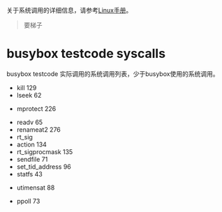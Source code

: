 关于系统调用的详细信息，请参考[Linux手册](https://man7.org/linux/man-pages/man2/syscalls.2.html)。
> 要梯子
# busybox testcode syscalls
busybox testcode 实际调用的系统调用列表，少于busybox使用的系统调用。
<!-- brk -->
 <!-- - clock_gettime 113 -->
<!-- close -->
<!-- dup3 -->
<!-- execve -->
 <!-- - faccessat 48 -->
 <!-- - fcntl 25 -->
 <!-- - fstat 80 -->
<!-- getcwd -->
 <!-- - getdents64 61 -->
<!-- getpid -->
<!-- getppid -->
 <!-- - getuid 174 -->
 <!-- - ioctl 29 -->
 - kill 129
 - lseek 62
<!-- mkdirat -->
<!-- mmap -->
 - mprotect 226
<!-- munmap -->
<!-- nanosleep -->
 <!-- - newfstatat 79 -->
<!-- openat -->
<!-- read -->
 - readv 65
 - renameat2 276
 - rt_sig
 - action 134
 - rt_sigprocmask 135
 - sendfile 71
 - set_tid_address 96
 - statfs 43
 <!-- - sysinfo 179
 - syslog 116 -->
<!-- uname -->
<!-- unlinkat -->
 - utimensat 88
<!-- write -->
 <!-- - writev 66 -->
 <!-- - geteuid 175 -->
 - ppoll 73